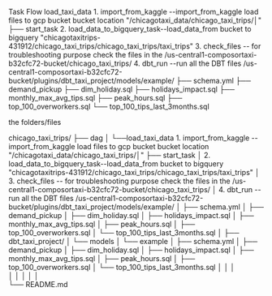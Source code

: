 Task Flow 
load_taxi_data 1. import_from_kaggle --import_from_kaggle load files to gcp bucket bucket location "/chicagotaxi_data/chicago_taxi_trips/│"                ├── start_task
               2. load_data_to_bigquery_task--load_data_from bucket to bigquery "chicagotaxitrips-431912/chicago_taxi_trips/chicago_taxi_trips/taxi_trips"
               3. check_files -- for troubleshooting purpose check the files in the /us-central1-composortaxi-b32cfc72-bucket/chicago_taxi_trips/
			   4. dbt_run  --run all the DBT files     /us-central1-composortaxi-b32cfc72-bucket/plugins/dbt_taxi_project/models/example/
                                           ├── schema.yml
                                           ├── demand_pickup
                                           ├── dim_holiday.sql
                                           ├── holidays_impact.sql
                                           ├── monthly_max_avg_tips.sql
                                           ├── peak_hours.sql
                                           ├── top_100_overworkers.sql
                                           └── top_100_tips_last_3months.sql

the folders/files

chicago_taxi_trips/
├── dag
│     └──load_taxi_data 1. import_from_kaggle --import_from_kaggle load files to gcp bucket bucket location "/chicagotaxi_data/chicago_taxi_trips/│"                ├── start_task
│                       2. load_data_to_bigquery_task--load_data_from bucket to bigquery "chicagotaxitrips-431912/chicago_taxi_trips/chicago_taxi_trips/taxi_trips"
│                       3. check_files -- for troubleshooting purpose check the files in the /us-central1-composortaxi-b32cfc72-bucket/chicago_taxi_trips/
│						4. dbt_run  --run all the DBT files     /us-central1-composortaxi-b32cfc72-bucket/plugins/dbt_taxi_project/models/example/
│                                            ├── schema.yml
│                                            ├── demand_pickup
│                                            ├── dim_holiday.sql
│                                            ├── holidays_impact.sql
│                                            ├── monthly_max_avg_tips.sql
│                                            ├── peak_hours.sql
│                                            ├── top_100_overworkers.sql
│                                            └── top_100_tips_last_3months.sql
│
├── dbt_taxi_project/
│    └── models
│            └── example
│                 ├── schema.yml
│                 ├── demand_pickup
│                 ├── dim_holiday.sql
│                 ├── holidays_impact.sql
│                 ├── monthly_max_avg_tips.sql
│                 ├── peak_hours.sql
│                 ├── top_100_overworkers.sql
│                 └── top_100_tips_last_3months.sql
│ 
│ 
│            
│ 
│ 
│ 
│ 
│           
└── README.md



